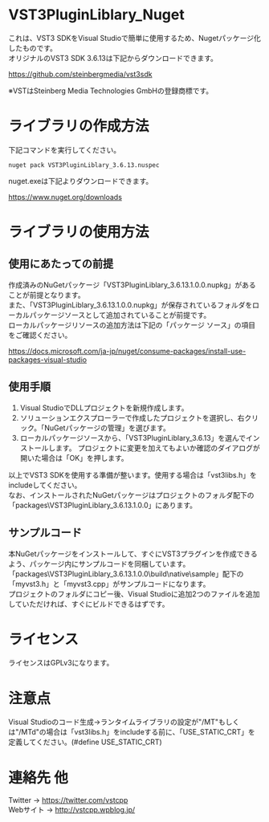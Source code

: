 # VST3PluginLiblary_Nuget 
これは、VST3 SDKをVisual Studioで簡単に使用するため、Nugetパッケージ化したものです。  
オリジナルのVST3 SDK 3.6.13は下記からダウンロードできます。

https://github.com/steinbergmedia/vst3sdk

※VSTはSteinberg Media Technologies GmbHの登録商標です。

# ライブラリの作成方法
下記コマンドを実行してください。

`nuget pack VST3PluginLiblary_3.6.13.nuspec`


nuget.exeは下記よりダウンロードできます。

https://www.nuget.org/downloads

# ライブラリの使用方法
## 使用にあたっての前提
作成済みのNuGetパッケージ「VST3PluginLiblary_3.6.13.1.0.0.nupkg」があることが前提となります。  
また、「VST3PluginLiblary_3.6.13.1.0.0.nupkg」が保存されているフォルダをローカルパッケージソースとして追加されていることが前提です。  
ローカルパッケージリソースの追加方法は下記の「パッケージ ソース」の項目をご確認ください。

https://docs.microsoft.com/ja-jp/nuget/consume-packages/install-use-packages-visual-studio

## 使用手順
1. Visual StudioでDLLプロジェクトを新規作成します。
2. ソリューションエクスプローラーで作成したプロジェクトを選択し、右クリック。「NuGetパッケージの管理」を選びます。
3. ローカルパッケージソースから、「VST3PluginLiblary_3.6.13」を選んでインストールします。  プロジェクトに変更を加えてもよいか確認のダイアログが開いた場合は「OK」を押します。

以上でVST3 SDKを使用する準備が整います。使用する場合は「vst3libs.h」をincludeしてください。  
なお、インストールされたNuGetパッケージはプロジェクトのフォルダ配下の「packages\VST3PluginLiblary_3.6.13.1.0.0」にあります。

## サンプルコード
本NuGetパッケージをインストールして、すぐにVST3プラグインを作成できるよう、パッケージ内にサンプルコードを同梱しています。  
「packages\VST3PluginLiblary_3.6.13.1.0.0\build\native\sample」配下の「myvst3.h」と「myvst3.cpp」がサンプルコードになります。  
プロジェクトのフォルダにコピー後、Visual Studioに追加2つのファイルを追加していただければ、すぐにビルドできるはずです。

# ライセンス
ライセンスはGPLv3になります。

# 注意点
Visual Studioのコード生成→ランタイムライブラリの設定が"/MT"もしくは"/MTd"の場合は「vst3libs.h」をincludeする前に、「USE_STATIC_CRT」を定義してください。(#define USE_STATIC_CRT)

# 連絡先 他
Twitter → https://twitter.com/vstcpp  
Webサイト → http://vstcpp.wpblog.jp/

